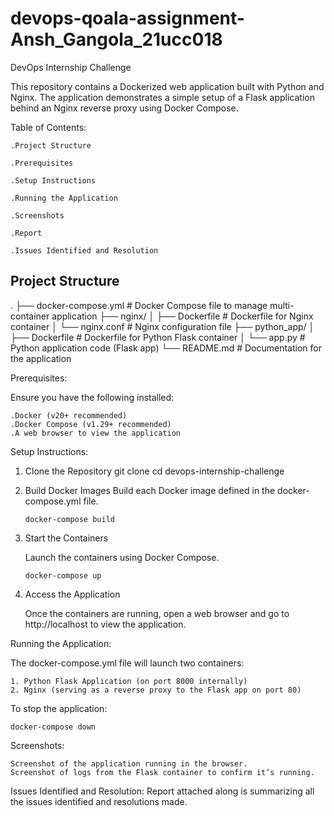 # devops-qoala-assignment-Ansh_Gangola_21ucc018

DevOps Internship Challenge

This repository contains a Dockerized web application built with Python and Nginx. The application demonstrates a simple setup of a Flask application behind an Nginx reverse proxy using Docker Compose.

Table of Contents:

    .Project Structure

    .Prerequisites

    .Setup Instructions

    .Running the Application

    .Screenshots

    .Report

    .Issues Identified and Resolution

## Project Structure
.
├── docker-compose.yml       # Docker Compose file to manage multi-container application
├── nginx/
│   ├── Dockerfile           # Dockerfile for Nginx container
│   └── nginx.conf           # Nginx configuration file
├── python_app/
│   ├── Dockerfile           # Dockerfile for Python Flask container
│   └── app.py               # Python application code (Flask app)
└── README.md                # Documentation for the application



Prerequisites:

Ensure you have the following installed:

    .Docker (v20+ recommended)
    .Docker Compose (v1.29+ recommended)
    .A web browser to view the application

Setup Instructions:

1.  Clone the Repository
    git clone <repository-url>
    cd devops-internship-challenge

2.  Build Docker Images
    Build each Docker image defined in the docker-compose.yml file.

        docker-compose build

3.  Start the Containers

    Launch the containers using Docker Compose.

        docker-compose up

4.  Access the Application

    Once the containers are running, open a web browser and go to http://localhost to view the application.

Running the Application:

The docker-compose.yml file will launch two containers:

    1. Python Flask Application (on port 8000 internally)
    2. Nginx (serving as a reverse proxy to the Flask app on port 80)

To stop the application:

    docker-compose down

Screenshots:

    Screenshot of the application running in the browser.
    Screenshot of logs from the Flask container to confirm it’s running.

Issues Identified and Resolution:
Report attached along is summarizing all the issues identified and resolutions made.
